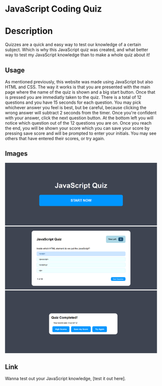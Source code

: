 # JavaScript Coding Quiz

# Description
Quizzes are a quick and easy way to test our knowledge of a certain subject. Which is why this JavaScript quiz was created, and what better way to test my JavaScript knowledge than to make a whole quiz about it!

## Usage
As mentioned previously, this website was made using JavaScript but also HTML and CSS. The way it works is that you are presented with the main page where the name of the quiz is shown and a big start button. Once that is pressed you are immediatly taken to the quiz. There is a total of 12 questions and you have 15 seconds for each question. You may pick whichever answer you feel is best, but be careful, because clicking the wrong answer will subtract 2 seconds from the timer. Once you're confident with your answer, click the next question button. At the bottom left you will notice which question out of the 12 questions you are on. Once you reach the end, you will be shown your score which you can save your score by pressing save score and will be prompted to enter your initials. You may see others that have entered their scores, or try again. 

## Images
![Screenshot of main page of quiz with start button.](./assets/images/SC-1.png)
![Screenshot of one of the questions and their possible answers.](./assets/images/SC-2.png)
![Screenshot of page once the quiz ends where you are shown your score with the option of looking at high scores, saving your score, or trying again.](./assets/images/SC-3.png)

## Link
Wanna test out your JavaScript knowledge, [test it out here].